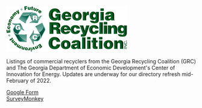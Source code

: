 <a href="https://georgiarecycles.org"><img src="img/grc-logo-320.png" style="widthX: 100%; max-width: 320px !important;" title="GRC" alt="Georgia Recycling Coalition"></a>

Listings of commercial recyclers from the Georgia Recycling Coalition (GRC) and The Georgia Department of Economic Development's Center of Innovation for Energy. Updates are underway for our directory refresh mid-February of 2022.


[Google Form](https://docs.google.com/forms/d/1xiohFrPKEDgV7tXWumPd2HsQO-14B11t57JF8bN3QXo/edit)  
[SurveyMonkey](https://www.surveymonkey.com/create/?sm=qclQhGNia0h9UgoQYC6n5qEFha05ZZL9_2BIgpZDH0FUI_3D)